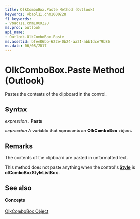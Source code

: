 ```yaml
---
title: OlkComboBox.Paste Method (Outlook)
keywords: vbaol11.chm1000228
f1_keywords:
- vbaol11.chm1000228
ms.prod: outlook
api_name:
- Outlook.OlkComboBox.Paste
ms.assetid: bfee86bb-622e-0b24-aa24-abb1dce79b86
ms.date: 06/08/2017
---
```



# OlkComboBox.Paste Method (Outlook)

Pastes the contents of the clipboard in the control.


## Syntax

 _expression_ . **Paste**

 _expression_ A variable that represents an **OlkComboBox** object.


## Remarks

The contents of the clipboard are pasted in unformatted text.

This method does not paste anything when the control's  **[Style](Outlook.OlkComboBox.Style.md)** is **olComboBoxStyleListBox** .


## See also


#### Concepts


[OlkComboBox Object](Outlook.OlkComboBox.md)

